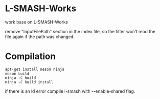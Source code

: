 # L-SMASH-Works

work base on L-SMASH-Works

remove "InputFilePath" section in the index file, so the filter won't read the file again if the path was changed.

# Compilation

```
apt-get install meson ninja
meson build
ninja -C build
ninja -C build install
```

if there is an ld error
compile l-smash with --enable-shared flag.
